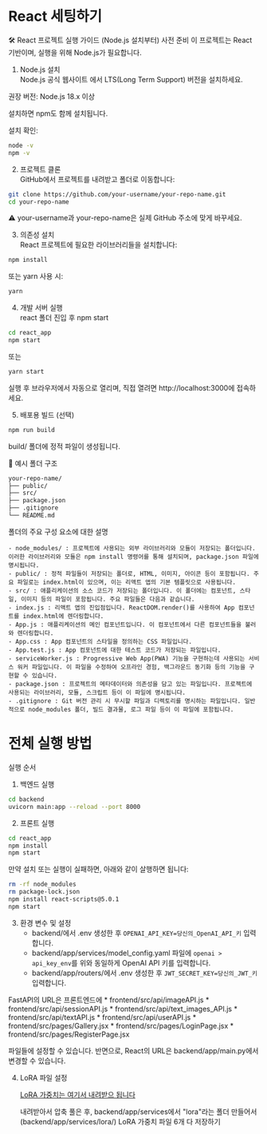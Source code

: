 # React 세팅하기

🛠️ React 프로젝트 실행 가이드 (Node.js 설치부터)
사전 준비
이 프로젝트는 React 기반이며, 실행을 위해 Node.js가 필요합니다.

1. Node.js 설치  
Node.js 공식 웹사이트 에서 LTS(Long Term Support) 버전을 설치하세요.

권장 버전: Node.js 18.x 이상

설치하면 npm도 함께 설치됩니다.

설치 확인:
```bash
node -v
npm -v
```

2. 프로젝트 클론  
GitHub에서 프로젝트를 내려받고 폴더로 이동합니다:

```bash
git clone https://github.com/your-username/your-repo-name.git
cd your-repo-name
```

⚠️ your-username과 your-repo-name은 실제 GitHub 주소에 맞게 바꾸세요.

3. 의존성 설치  
React 프로젝트에 필요한 라이브러리들을 설치합니다:

```bash
npm install
```

또는 yarn 사용 시:

```bash
yarn
```

4. 개발 서버 실행  
react 폴더 진입 후 npm start

```bash
cd react_app
npm start
```

또는 
```bash
yarn start
```

실행 후 브라우저에서 자동으로 열리며,
직접 열려면 http://localhost:3000에 접속하세요.

5. 배포용 빌드 (선택)  
```bash
npm run build
```

build/ 폴더에 정적 파일이 생성됩니다.

📁 예시 폴더 구조
```bash
your-repo-name/
├── public/
├── src/
├── package.json
├── .gitignore
└── README.md
```

폴더의 주요 구성 요소에 대한 설명

    - node_modules/ : 프로젝트에 사용되는 외부 라이브러리와 모듈이 저장되는 폴더입니다. 이러한 라이브러리와 모듈은 npm install 명령어를 통해 설치되며, package.json 파일에 명시됩니다.
    - public/ : 정적 파일들이 저장되는 폴더로, HTML, 이미지, 아이콘 등이 포함됩니다. 주요 파일로는 index.html이 있으며, 이는 리액트 앱의 기본 템플릿으로 사용됩니다.
    - src/ : 애플리케이션의 소스 코드가 저장되는 폴더입니다. 이 폴더에는 컴포넌트, 스타일, 이미지 등의 파일이 포함됩니다. 주요 파일들은 다음과 같습니다.
    - index.js : 리액트 앱의 진입점입니다. ReactDOM.render()를 사용하여 App 컴포넌트를 index.html에 렌더링합니다.
    - App.js : 애플리케이션의 메인 컴포넌트입니다. 이 컴포넌트에서 다른 컴포넌트들을 불러와 렌더링합니다.
    - App.css : App 컴포넌트의 스타일을 정의하는 CSS 파일입니다.
    - App.test.js : App 컴포넌트에 대한 테스트 코드가 저장되는 파일입니다.
    - serviceWorker.js : Progressive Web App(PWA) 기능을 구현하는데 사용되는 서비스 워커 파일입니다. 이 파일을 수정하여 오프라인 경험, 백그라운드 동기화 등의 기능을 구현할 수 있습니다.
    - package.json : 프로젝트의 메타데이터와 의존성을 담고 있는 파일입니다. 프로젝트에 사용되는 라이브러리, 모듈, 스크립트 등이 이 파일에 명시됩니다.
    - .gitignore : Git 버전 관리 시 무시할 파일과 디렉토리를 명시하는 파일입니다. 일반적으로 node_modules 폴더, 빌드 결과물, 로그 파일 등이 이 파일에 포함됩니다.

# 전체 실행 방법
실행 순서
1. 백엔드 실행
```bash
cd backend
uvicorn main:app --reload --port 8000
```
2. 프론트 실행

```bash
cd react_app
npm install
npm start
```

만약 설치 또는 실행이 실패하면, 아래와 같이 살행하면 됩니다:

```bash
rm -rf node_modules
rm package-lock.json
npm install react-scripts@5.0.1
npm start
```

3. 환경 변수 및 설정
    * backend/에서 .env 생성한 후 `OPENAI_API_KEY=당신의_OpenAI_API_키` 입력합니다.
    * backend/app/services/model_config.yaml 파일에 `openai > api_key_env`를 위와 동일하게 OpenAI API 키를 입력합니다.
    * backend/app/routers/에서 .env 생성한 후 `JWT_SECRET_KEY=당신의_JWT_키` 입력합니다.

FastAPI의 URL은 프론트엔드에 
    * frontend/src/api/imageAPI.js
    * frontend/src/api/sessionAPI.js
    * frontend/src/api/text_images_API.js
    * frontend/src/api/textAPI.js
    * frontend/src/api/userAPI.js
    * frontend/src/pages/Gallery.jsx
    * frontend/src/pages/LoginPage.jsx
    * frontend/src/pages/RegisterPage.jsx

파일들에 설정할 수 있습니다. 반면으로, React의 URL은 backend/app/main.py에서 변경할 수 있습니다.

4. LoRA 파일 설정

   [LoRA 가중치는 여기서 내려받으 됩니다](https://drive.google.com/file/d/10xvB24UQttPTlBe8tEh3y1GToxuQkc5b/view?usp=sharing)

   내려받아서 압축 풀은 후, backend/app/services에서 "lora"라는 폴더 만들어서(backend/app/services/lora/) LoRA 가중치 파일 6개 다 저장하기 

